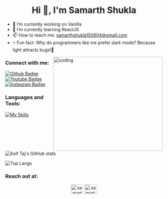  <h1 align="center">Hi 👋, I'm Samarth Shukla</h1>

- 🔭 I’m currently working on Vanilla
- 🌱 I’m currently learning ReactJS 
- 📫 How to reach me: samarthshukla150604@gmail.com
- ⚡ Fun fact: Why do programmers like me prefer dark mode? Because light attracts bugs!🐞
 <img align="right" width=350px height="300px" alt="coding" src="https://media3.giphy.com/media/fwbzI2kV3Qrlpkh59e/giphy.gif?cid=6c09b9523weud061m4jrmacc11hysn81ehzq0bx8x1c1kzho&ep=v1_internal_gif_by_id&rid=giphy.gif&ct=s">
  
### Connect with me:
<div id="badges">
  <a href="https://github.com/samarthshukla6">
    <img src="https://img.shields.io/badge/Github-white?style=for-the-badge&logo=Github&logoColor=black" alt="Github Badge"/>
  </a>
  <a href="https://www.youtube.com/channel/UCJoy8B4NMdMilQ4R29wA1Qg">
    <img src="https://img.shields.io/badge/YouTube-red?style=for-the-badge&logo=youtube&logoColor=white" alt="Youtube Badge"/>
  </a>
   <a href="https://www.instagram.com/samarth.shukla6/">
    <img src="https://img.shields.io/badge/Instagram-purple?style=for-the-badge&logo=instagram&logoColor=white" alt="Instagram Badge"/>
  </a>
  
</div>

### Languages and Tools:
[![My Skills](https://skillicons.dev/icons?i=c,cpp,python,github,html,css,javascript,mysql,bootstrap&perline=5)](https://skillicons.dev)

![Asif Taj's GitHub stats](https://github-readme-stats.vercel.app/api?username=samarthshukla6&show_icons=true&theme=dark)

![Top Langs](https://github-readme-stats.vercel.app/api/top-langs/?username=samarthshukla6&theme=dark)


<h3 align="left">Reach out at:</h3>
<p align="center">
<a href="https://linkedin.com/in/samarth-shukla-0191a2271" target="blank"><img align="center" src="https://raw.githubusercontent.com/rahuldkjain/github-profile-readme-generator/master/src/images/icons/Social/linked-in-alt.svg" alt="samarth-shukla-0191a2271" height="30" width="40" /></a>
<a href="https://instagram.com/samart.shukla6" target="blank"><img align="center" src="https://raw.githubusercontent.com/rahuldkjain/github-profile-readme-generator/master/src/images/icons/Social/instagram.svg" alt="samart.shukla6" height="30" width="40" /></a>
</p>
